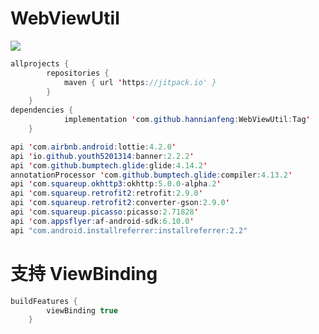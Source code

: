 # WebViewUtil
[![](https://jitpack.io/v/hannianfneg/WebViewUtil.svg)](https://jitpack.io/#hannianfneg/WebViewUtil)
```java
allprojects {
		repositories {
			maven { url 'https://jitpack.io' }
		}
	}
dependencies {
	        implementation 'com.github.hannianfeng:WebViewUtil:Tag'
	}

api 'com.airbnb.android:lottie:4.2.0'
api 'io.github.youth5201314:banner:2.2.2'
api 'com.github.bumptech.glide:glide:4.14.2'
annotationProcessor 'com.github.bumptech.glide:compiler:4.13.2'
api 'com.squareup.okhttp3:okhttp:5.0.0-alpha.2'
api 'com.squareup.retrofit2:retrofit:2.9.0'
api 'com.squareup.retrofit2:converter-gson:2.9.0'
api 'com.squareup.picasso:picasso:2.71828'
api 'com.appsflyer:af-android-sdk:6.10.0'
api "com.android.installreferrer:installreferrer:2.2"
```
# 支持 ViewBinding
```java
buildFeatures {
        viewBinding true
    }
